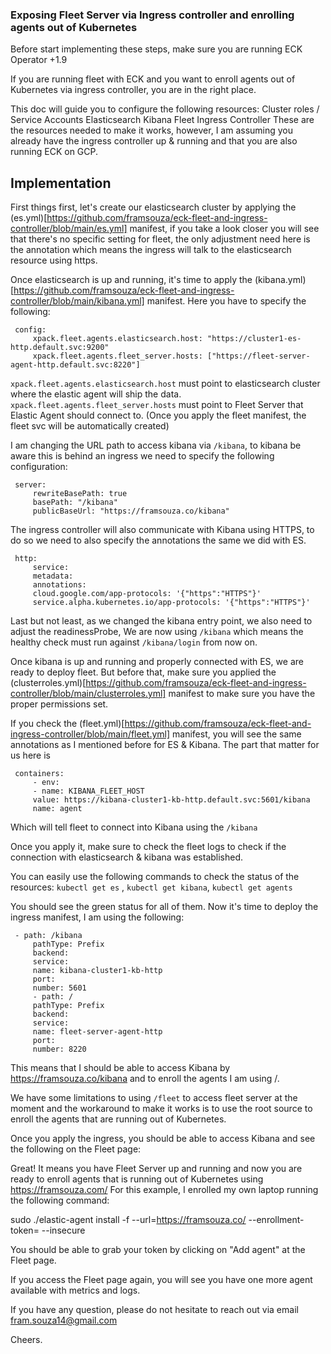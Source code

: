 ### Exposing Fleet Server via Ingress controller and enrolling agents out of Kubernetes

Before start implementing these steps, make sure you are running ECK Operator +1.9

If you are running fleet with ECK and you want to enroll agents out of Kubernetes via ingress controller, you are in the right place.

This doc will guide you to configure the following resources:
Cluster roles / Service Accounts 
Elasticsearch
Kibana
Fleet
Ingress Controller 
These are the resources needed to make it works, however, I am assuming you already have the ingress controller up & running and that you are also running ECK on GCP.

## Implementation

First things first, let's create our elasticsearch cluster by applying the (es.yml)[https://github.com/framsouza/eck-fleet-and-ingress-controller/blob/main/es.yml] manifest, if you take a look closer you will see that there's no specific setting for fleet, the only adjustment need here is the annotation which means the ingress will talk to the elasticsearch resource using https.

Once elasticsearch is up and running, it's time to apply the (kibana.yml)[https://github.com/framsouza/eck-fleet-and-ingress-controller/blob/main/kibana.yml] manifest.
Here you have to specify the following:
```
 config:
	 xpack.fleet.agents.elasticsearch.host: "https://cluster1-es-http.default.svc:9200"
	 xpack.fleet.agents.fleet_server.hosts: ["https://fleet-server-agent-http.default.svc:8220"]
```

`xpack.fleet.agents.elasticsearch.host` must point to elasticsearch cluster where the elastic agent will ship the data. `xpack.fleet.agents.fleet_server.hosts` must point to Fleet Server that Elastic Agent should connect to. (Once you apply the fleet manifest, the fleet svc will be automatically created)

I am changing the URL path to access kibana via `/kibana`, to kibana be aware this is behind an ingress we need to specify the following configuration:
```
 server:
	 rewriteBasePath: true
	 basePath: "/kibana"
	 publicBaseUrl: "https://framsouza.co/kibana"
```
The ingress controller will also communicate with Kibana using HTTPS, to do so we need to also specify the annotations the same we did with ES.
```
 http:
	 service:
	 metadata:
	 annotations:
	 cloud.google.com/app-protocols: '{"https":"HTTPS"}'
	 service.alpha.kubernetes.io/app-protocols: '{"https":"HTTPS"}'
```

Last but not least, as we changed the kibana entry point, we also need to adjust the readinessProbe,
We are now using `/kibana` which means the healthy check must run against `/kibana/login` from now on.

Once kibana is up and running and properly connected with ES, we are ready to deploy fleet.
But before that, make sure you applied the (clusterroles.yml)[https://github.com/framsouza/eck-fleet-and-ingress-controller/blob/main/clusterroles.yml] manifest to make sure you have the proper permissions set.

If you check the (fleet.yml)[https://github.com/framsouza/eck-fleet-and-ingress-controller/blob/main/fleet.yml] manifest, you will see the same annotations as I mentioned before for ES & Kibana. The part that matter for us here is 
```
 containers:
	 - env:
	 - name: KIBANA_FLEET_HOST
	 value: https://kibana-cluster1-kb-http.default.svc:5601/kibana
	 name: agent
```
Which will tell fleet to connect into Kibana using the `/kibana`

Once you apply it, make sure to check the fleet logs to check if the connection with elasticsearch & kibana was established.

You can easily use the following commands to check the status of the resources:
`kubectl get es` , `kubectl get kibana`, `kubectl get agents`

You should see the green status for all of them.
Now it's time to deploy the ingress manifest, I am using the following:
```
 - path: /kibana
	 pathType: Prefix
	 backend:
	 service:
	 name: kibana-cluster1-kb-http
	 port:
	 number: 5601
	 - path: /
	 pathType: Prefix
	 backend:
	 service:
	 name: fleet-server-agent-http
	 port:
	 number: 8220
```
This means that I should be able to access Kibana by https://framsouza.co/kibana and to enroll the agents I am using /.

We have some limitations to using `/fleet` to access fleet server at the moment and the workaround to make it works is to use the root source to enroll the agents that are running out of Kubernetes.

Once you apply the ingress, you should be able to access Kibana and see the following on the Fleet page:



Great! It means you have Fleet Server up and running and now you are ready to enroll agents that is running out of Kubernetes using https://framsouza.com/
For this example, I enrolled my own laptop running the following command:

sudo ./elastic-agent install -f --url=https://framsouza.co/ --enrollment-token=<TOKEN> --insecure

You should be able to grab your token by clicking on "Add agent" at the Fleet page.

If you access the Fleet page again, you will see you have one more agent available with metrics and logs.




If you have any question, please do not hesitate to reach out via email fram.souza14@gmail.com

Cheers.
